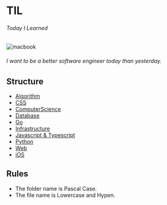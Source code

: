 # TIL
###### Today I Learned

![macbook](https://media.giphy.com/media/ihcJ8evKgsJtC/giphy.gif)

###### I want to be a better software engineer today than yesterday.

## Structure
- [Algorithm](https://github.com/lannex/TIL/tree/master/Algorithm)
- [CSS](https://github.com/lannex/TIL/tree/master/CSS)
- [ComputerScience](https://github.com/lannex/TIL/tree/master/ComputerScience)
- [Database](https://github.com/lannex/TIL/tree/master/Database)
- [Go](https://github.com/lannex/TIL/tree/master/Go)
- [Infrastructure](https://github.com/lannex/TIL/tree/master/Infrastructure)
- [Javascript & Typescript](https://github.com/lannex/TIL/tree/master/Javascript%20%26%20Typescript)
- [Python](https://github.com/lannex/TIL/tree/master/Python)
- [Web](https://github.com/lannex/TIL/tree/master/Web)
- [iOS](https://github.com/lannex/TIL/tree/master/iOS)

## Rules
- The folder name is Pascal Case.
- The file name is Lowercase and Hypen.
